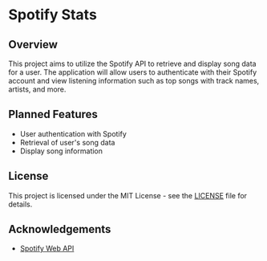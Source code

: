 # Spotify Stats

## Overview
This project aims to utilize the Spotify API to retrieve and display song data for a user. The application will allow users to authenticate with their Spotify account and view listening information such as top songs with track names, artists, and more.

## Planned Features
- User authentication with Spotify
- Retrieval of user's song data
- Display song information

## License
This project is licensed under the MIT License - see the [LICENSE](LICENSE) file for details.

## Acknowledgements
- [Spotify Web API](https://developer.spotify.com/documentation/web-api/)
